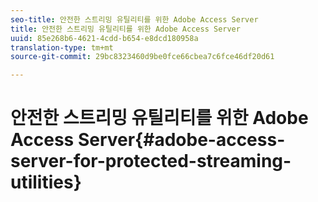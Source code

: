 ```yaml
---
seo-title: 안전한 스트리밍 유틸리티를 위한 Adobe Access Server
title: 안전한 스트리밍 유틸리티를 위한 Adobe Access Server
uuid: 85e268b6-4621-4cdd-b654-e8dcd180958a
translation-type: tm+mt
source-git-commit: 29bc8323460d9be0fce66cbea7c6fce46df20d61

---
```



# 안전한 스트리밍 유틸리티를 위한 Adobe Access Server{#adobe-access-server-for-protected-streaming-utilities}

